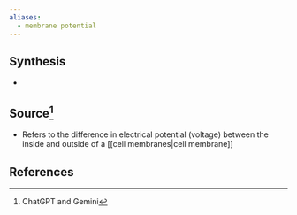 ```yaml
---
aliases:
  - membrane potential
---
```

## Synthesis
- 
## Source[^1]
- Refers to the difference in electrical potential (voltage) between the inside and outside of a [[cell membranes|cell membrane]]
## References

[^1]: ChatGPT and Gemini